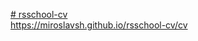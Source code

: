 [# rsschool-cv](https://miroslavsh.github.io/rsschool-cv/cv3)  
https://miroslavsh.github.io/rsschool-cv/cv


